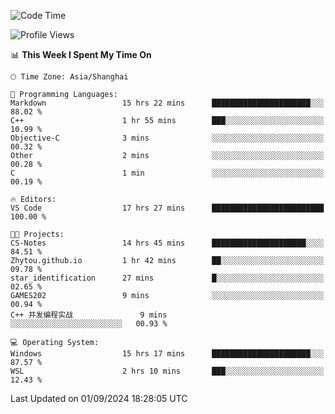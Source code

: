 <!--START_SECTION:waka-->
![Code Time](http://img.shields.io/badge/Code%20Time-1%2C943%20hrs%2031%20mins-blue)

![Profile Views](http://img.shields.io/badge/Profile%20Views-3-blue)

📊 **This Week I Spent My Time On** 

```text
🕑︎ Time Zone: Asia/Shanghai

💬 Programming Languages: 
Markdown                 15 hrs 22 mins      ██████████████████████░░░   88.02 % 
C++                      1 hr 55 mins        ███░░░░░░░░░░░░░░░░░░░░░░   10.99 % 
Objective-C              3 mins              ░░░░░░░░░░░░░░░░░░░░░░░░░   00.32 % 
Other                    2 mins              ░░░░░░░░░░░░░░░░░░░░░░░░░   00.28 % 
C                        1 min               ░░░░░░░░░░░░░░░░░░░░░░░░░   00.19 % 

🔥 Editors: 
VS Code                  17 hrs 27 mins      █████████████████████████   100.00 % 

🐱‍💻 Projects: 
CS-Notes                 14 hrs 45 mins      █████████████████████░░░░   84.51 % 
Zhytou.github.io         1 hr 42 mins        ██░░░░░░░░░░░░░░░░░░░░░░░   09.78 % 
star_identification      27 mins             █░░░░░░░░░░░░░░░░░░░░░░░░   02.65 % 
GAMES202                 9 mins              ░░░░░░░░░░░░░░░░░░░░░░░░░   00.94 % 
C++ 并发编程实战               9 mins              ░░░░░░░░░░░░░░░░░░░░░░░░░   00.93 % 

💻 Operating System: 
Windows                  15 hrs 17 mins      ██████████████████████░░░   87.57 % 
WSL                      2 hrs 10 mins       ███░░░░░░░░░░░░░░░░░░░░░░   12.43 % 
```


 Last Updated on 01/09/2024 18:28:05 UTC
<!--END_SECTION:waka-->